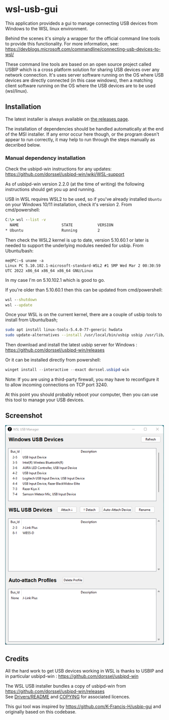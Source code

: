 # wsl-usb-gui
This application provideds a gui to manage connecting USB devices from Windows to the WSL linux environment.

Behind the scenes it's simply a wrapper for the official command line tools to provide this functionality.
For more information, see:  https://devblogs.microsoft.com/commandline/connecting-usb-devices-to-wsl/

These command line tools are based on an open source project called USBIP which is a cross platform solution for sharing USB devices over any network connection.
It's uses server software running on the OS where USB devices are directly connected (in this case windows), then a matching client software running on the OS where the USB devices are to be used (wsl/linux).

## Installation

The latest installer is always available on [the releases page](https://gitlab.com/alelec/wsl-usb-gui/-/releases).

The installation of dependencies should be handled automatically at the end of the MSI installer. 
If any error occur here though, or the program doesn't appear to run correctly, it may help to run through the steps manually as decxribed below.

### Manual dependency installation

Check the usbipd-win instructions for any updates: https://github.com/dorssel/usbipd-win/wiki/WSL-support

As of usbipd-win version 2.2.0 (at the time of writing) the following instructions should get you up and running.

USB in WSL requires WSL2 to be used, so if you've already installed `Ubuntu` on your Windows 10/11 installation, check it's version 2. From cmd/powershell:
``` cmd
C:\> wsl --list -v
  NAME                   STATE           VERSION
* Ubuntu                 Running         2
```

Then check the WSL2 kernel is up to date, version 5.10.60.1 or later is needed to support the underlying modules needed for usbip.
From Ubuntu/bash:
```
me@PC:~$ uname -a
Linux PC 5.10.102.1-microsoft-standard-WSL2 #1 SMP Wed Mar 2 00:30:59 UTC 2022 x86_64 x86_64 x86_64 GNU/Linux
```
In my case I'm on 5.10.102.1 which is good to go. 

If you're older than 5.10.60.1 then this can be updated from cmd/powershell:
``` cmd
wsl --shutdown
wsl --update
```

Once your WSL is on the current kernel, there are a couple of usbip tools to install from Ubuntu/bash;
``` bash
sudo apt install linux-tools-5.4.0-77-generic hwdata
sudo update-alternatives --install /usr/local/bin/usbip usbip /usr/lib/linux-tools/*/usbip 20
```

Then download and install the latest usbip server for Windows :
https://github.com/dorssel/usbipd-win/releases

Or it can be installed directly from powershell:
``` powershell
winget install --interactive --exact dorssel.usbipd-win
```

Note: If you are using a third-party firewall, you may have to reconfigure it to allow incoming connections on TCP port 3240.

At this point you should probably reboot your computer, then you can use this tool to manage your USB devices.


## Screenshot
![screenshot of wsl-usb-gui](screenshot.png)


## Credits
All the hard work to get USB devices working in WSL is thanks to USBIP and in particular usbipd-win : https://github.com/dorssel/usbipd-win

The WSL USB installer bundles a copy of usbipd-win from https://github.com/dorssel/usbipd-win/releases  
See [Drivers/README](https://github.com/dorssel/usbipd-win/blob/master/Drivers/README.md) and [COPYING](https://github.com/dorssel/usbipd-win/blob/master/COPYING.md) for associated licences.

This gui tool was inspired by https://github.com/K-Francis-H/usbip-gui and originally based on this codebase.
